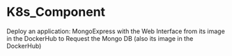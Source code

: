 # K8s_Component
Deploy an application: MongoExpress with the Web Interface from its image in the DockerHub to Request the Mongo DB (also its image in the DockerHub)
